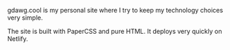gdawg.cool is my personal site where I try to keep my technology choices very simple.

The site is built with PaperCSS and pure HTML. It deploys very quickly on Netlify.